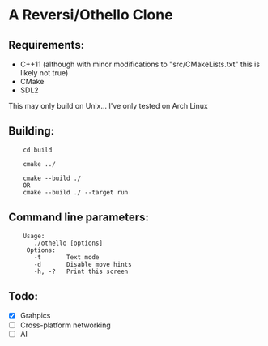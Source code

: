 # A Reversi/Othello Clone

## Requirements:

- C++11 (although with minor modifications to "src/CMakeLists.txt" this is likely not true)
- CMake
- SDL2

This may only build on Unix... I've only tested on Arch Linux

## Building:

        cd build

        cmake ../

        cmake --build ./ 
        OR 
        cmake --build ./ --target run 

## Command line parameters:

        Usage:                          
           ./othello [options]           
         Options:                        
           -t       Text mode            
           -d       Disable move hints   
           -h, -?   Print this screen    

## Todo:

- [x] Grahpics
- [ ] Cross-platform networking
- [ ] AI
